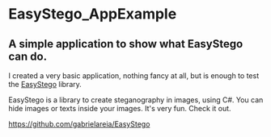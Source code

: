 # EasyStego_AppExample

## A simple application to show what EasyStego can do.
 
I created a very basic application, nothing fancy at all, but is enough to test the [EasyStego](https://github.com/gabrielareia/EasyStego) library.
 
EasyStego is a library to create steganography in images, using C#. You can hide images or texts inside your images. It's very fun. Check it out.
 
https://github.com/gabrielareia/EasyStego